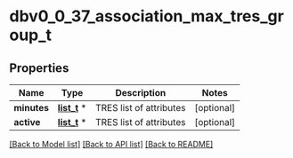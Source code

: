 # dbv0_0_37_association_max_tres_group_t

## Properties
Name | Type | Description | Notes
------------ | ------------- | ------------- | -------------
**minutes** | [**list_t**](dbv0_0_37_tres_list_inner.md) \* | TRES list of attributes | [optional] 
**active** | [**list_t**](dbv0_0_37_tres_list_inner.md) \* | TRES list of attributes | [optional] 

[[Back to Model list]](../README.md#documentation-for-models) [[Back to API list]](../README.md#documentation-for-api-endpoints) [[Back to README]](../README.md)


